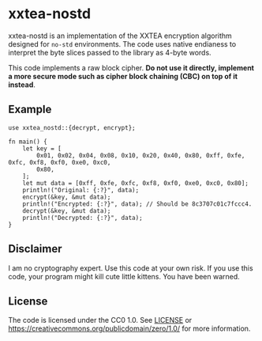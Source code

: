 
# xxtea-nostd

xxtea-nostd is an implementation of the XXTEA encryption algorithm designed for
`no-std` environments. The code uses native endianess to interpret the byte
slices passed to the library as 4-byte words.

This code implements a raw block cipher. **Do not use it directly, implement a
more secure mode such as cipher block chaining (CBC) on top of it instead**.

## Example

    use xxtea_nostd::{decrypt, encrypt};

    fn main() {
        let key = [
            0x01, 0x02, 0x04, 0x08, 0x10, 0x20, 0x40, 0x80, 0xff, 0xfe, 0xfc, 0xf8, 0xf0, 0xe0, 0xc0,
            0x80,
        ];
        let mut data = [0xff, 0xfe, 0xfc, 0xf8, 0xf0, 0xe0, 0xc0, 0x80];
        println!("Original: {:?}", data);
        encrypt(&key, &mut data);
        println!("Encrypted: {:?}", data); // Should be 8c3707c01c7fccc4.
        decrypt(&key, &mut data);
        println!("Decrypted: {:?}", data);
    }

## Disclaimer

I am no cryptography expert. Use this code at your own risk. If you use this
code, your program might kill cute little kittens. You have been warned.

## License

The code is licensed under the CC0 1.0. See [LICENSE](LICENSE) or
https://creativecommons.org/publicdomain/zero/1.0/ for more information.

